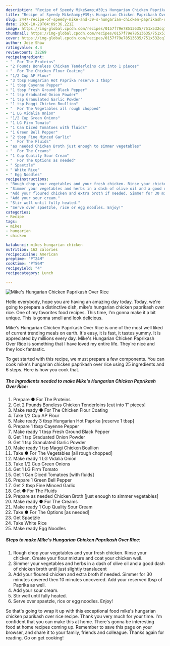 ```yaml
---
description: "Recipe of Speedy Mike&amp;#39;s Hungarian Chicken Paprikash Over Rice"
title: "Recipe of Speedy Mike&amp;#39;s Hungarian Chicken Paprikash Over Rice"
slug: 2447-recipe-of-speedy-mike-and-39-s-hungarian-chicken-paprikash-over-rice
date: 2020-10-28T04:09:36.221Z
image: https://img-global.cpcdn.com/recipes/0157f79e78513635/751x532cq70/mikes-hungarian-chicken-paprikash-over-rice-recipe-main-photo.jpg
thumbnail: https://img-global.cpcdn.com/recipes/0157f79e78513635/751x532cq70/mikes-hungarian-chicken-paprikash-over-rice-recipe-main-photo.jpg
cover: https://img-global.cpcdn.com/recipes/0157f79e78513635/751x532cq70/mikes-hungarian-chicken-paprikash-over-rice-recipe-main-photo.jpg
author: Jose Shaw
ratingvalue: 4.4
reviewcount: 32269
recipeingredient:
- "  For The Proteins"
- "2 Pounds Boneless Chicken Tenderloins cut into 1 pieces"
- "  For The Chicken Flour Coating"
- "1/2 Cup AP Flour"
- "3 tbsp Hungarian Hot Paprika reserve 1 tbsp"
- "1 tbsp Cayenne Pepper"
- "1 tbsp Fresh Ground Black Pepper"
- "1 tsp Graduated Onion Powder"
- "1 tsp Granulated Garlic Powder"
- "1 tsp Maggi Chicken Boullion"
- "  For The Vegetables all rough chopped"
- "1 LG Vidalia Onion"
- "1/2 Cup Green Onions"
- "1 LG Firm Tomato"
- "1 Can Diced Tomatoes with fluids"
- "1 Green Bell Pepper"
- "2 tbsp Fine Minced Garlic"
- "  For The Fluids"
- "as needed Chicken Broth just enough to simmer vegetables"
- "  For The Creams"
- "1 Cup Quality Sour Cream"
- "  For The Options as needed"
- " Spaetzle"
- " White Rice"
- " Egg Noodles"
recipeinstructions:
- "Rough chop your vegetables and your fresh chicken. Rinse your chicken. Create your flour mixture and coat your chicken well."
- "Simmer your vegetables and herbs in a dash of olive oil and a good dash of chicken broth until just slightly translucent"
- "Add your floured chicken and extra broth if needed. Simmer for 30 minutes covered then 10 minutes uncovered. Add your reserved tbsp of Paprika as well."
- "Add your sour cream."
- "Stir well until fully heated."
- "Serve over spaetzle, rice or egg noodles. Enjoy!"
categories:
- Recipe
tags:
- mikes
- hungarian
- chicken

katakunci: mikes hungarian chicken 
nutrition: 162 calories
recipecuisine: American
preptime: "PT24M"
cooktime: "PT56M"
recipeyield: "4"
recipecategory: Lunch

---
```



![Mike&#39;s Hungarian Chicken Paprikash Over Rice](https://img-global.cpcdn.com/recipes/0157f79e78513635/751x532cq70/mikes-hungarian-chicken-paprikash-over-rice-recipe-main-photo.jpg)

Hello everybody, hope you are having an amazing day today. Today, we're going to prepare a distinctive dish, mike&#39;s hungarian chicken paprikash over rice. One of my favorites food recipes. This time, I'm gonna make it a bit unique. This is gonna smell and look delicious.



Mike&#39;s Hungarian Chicken Paprikash Over Rice is one of the most well liked of current trending meals on earth. It's easy, it is fast, it tastes yummy. It is appreciated by millions every day. Mike&#39;s Hungarian Chicken Paprikash Over Rice is something that I have loved my entire life. They're nice and they look fantastic.


To get started with this recipe, we must prepare a few components. You can cook mike&#39;s hungarian chicken paprikash over rice using 25 ingredients and 6 steps. Here is how you cook that.

<!--inarticleads1-->

##### The ingredients needed to make Mike&#39;s Hungarian Chicken Paprikash Over Rice:

1. Prepare  ● For The Proteins
1. Get 2 Pounds Boneless Chicken Tenderloins [cut into 1&#34; pieces]
1. Make ready  ● For The Chicken Flour Coating
1. Take 1/2 Cup AP Flour
1. Make ready 3 tbsp Hungarian Hot Paprika [reserve 1 tbsp]
1. Prepare 1 tbsp Cayenne Pepper
1. Make ready 1 tbsp Fresh Ground Black Pepper
1. Get 1 tsp Graduated Onion Powder
1. Get 1 tsp Granulated Garlic Powder
1. Make ready 1 tsp Maggi Chicken Boullion
1. Take  ● For The Vegetables [all rough chopped]
1. Make ready 1 LG Vidalia Onion
1. Take 1/2 Cup Green Onions
1. Get 1 LG Firm Tomato
1. Get 1 Can Diced Tomatoes [with fluids]
1. Prepare 1 Green Bell Pepper
1. Get 2 tbsp Fine Minced Garlic
1. Get  ● For The Fluids
1. Prepare as needed Chicken Broth [just enough to simmer vegetables]
1. Make ready  ● For The Creams
1. Make ready 1 Cup Quality Sour Cream
1. Take  ● For The Options [as needed]
1. Get  Spaetzle
1. Take  White Rice
1. Make ready  Egg Noodles




<!--inarticleads2-->

##### Steps to make Mike&#39;s Hungarian Chicken Paprikash Over Rice:

1. Rough chop your vegetables and your fresh chicken. Rinse your chicken. Create your flour mixture and coat your chicken well.
1. Simmer your vegetables and herbs in a dash of olive oil and a good dash of chicken broth until just slightly translucent
1. Add your floured chicken and extra broth if needed. Simmer for 30 minutes covered then 10 minutes uncovered. Add your reserved tbsp of Paprika as well.
1. Add your sour cream.
1. Stir well until fully heated.
1. Serve over spaetzle, rice or egg noodles. Enjoy!




So that's going to wrap it up with this exceptional food mike&#39;s hungarian chicken paprikash over rice recipe. Thank you very much for your time. I'm confident that you can make this at home. There's gonna be interesting food at home recipes coming up. Remember to save this page on your browser, and share it to your family, friends and colleague. Thanks again for reading. Go on get cooking!
